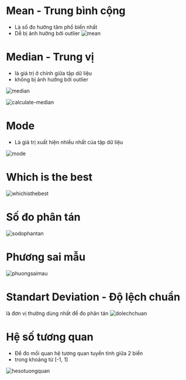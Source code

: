 # Mean - Trung bình cộng
- Là số đo hướng tâm phổ biến nhất
- Dễ bị ảnh hưởng bởi outlier
![mean](mean.png)

# Median - Trung vị
- là giá trị ở chính giữa tập dữ liệu
- không bị ảnh hưởng bởi outlier

![median](median.png)

![calculate-median](calculate-median.png)

# Mode
- Là giá trị xuất hiện nhiều nhất của tập dữ liệu

![mode](mode.png)

# Which is the best
![whichisthebest](whichisthebest.png)

# Số đo phân tán
![sodophantan](sodophantan.png)

# Phương sai mẫu
![phuongsaimau](phuongsaimau.png)

# Standart Deviation - Độ lệch chuẩn
là đơn vị thường dùng nhất để đo phân tán
![dolechchuan](dolechchuan.png)

# Hệ số tương quan 
- Để đo mối quan hệ tương quan tuyến tính giữa 2 biến
- trong khoảng từ [-1, 1]

![hesotuongquan](hesotuongquan.png)